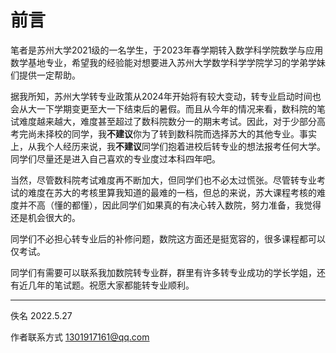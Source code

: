 # 前言

笔者是苏州大学2021级的一名学生，于2023年春学期转入数学科学院数学与应用数学基地专业，希望我的经验能对想要进入苏州大学数学科学学院学习的学弟学妹们提供一定帮助。


据我所知，苏州大学转专业政策从2024年开始将有较大变动，转专业启动时间也会从大一下学期变更至大一下结束后的暑假。而且从今年的情况来看，数科院的笔试难度越来越大，难度甚至超过了数科院数分一的期末考试。因此，对于少部分高考完尚未择校的同学，我**不建议**你为了转到数科院而选择苏大的其他专业。事实上，从我个人经历来说，我**不建议**同学们抱着进校后转专业的想法报考任何大学。同学们尽量还是进入自己喜欢的专业度过本科四年吧。
    
当然，尽管数科院考试难度再不断加大，但同学们也不必太过慌张。尽管转专业考试的难度在苏大的考核里算我知道的最难的一档，但总的来说，苏大课程考核的难度并不高（懂的都懂），因此同学们如果真的有决心转入数院，努力准备，我觉得还是机会很大的。

同学们不必担心转专业后的补修问题，数院这方面还是挺宽容的，很多课程都可以仅考试。


同学们有需要可以联系我加数院转专业群，群里有许多转专业成功的学长学姐，还有近几年的笔试题。祝愿大家都能转专业顺利。

---

佚名
2022.5.27

作者联系方式 [1301917161@qq.com](mailto:1301917161@qq.com)

 